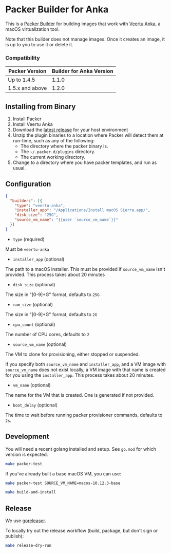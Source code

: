 # Packer Builder for Anka

This is a [Packer Builder] for building images that work with [Veertu Anka], a
macOS virtualization tool.

Note that this builder does not manage images. Once it creates an image, it is up
to you to use it or delete it.

### Compatibility

Packer Version | Builder for Anka Version
--- | ---
Up to 1.4.5 | 1.1.0
1.5.x and above | 1.2.0

## Installing from Binary

1. Install Packer
2. Install Veertu Anka
3. Download the [latest release](https://github.com/veertuinc/packer-builder-veertu-anka/releases) for your host environment
4. Unzip the plugin binaries to a location where Packer will detect them at run-time, such as any of the following:
    * The directory where the packer binary is.
    * The `~/.packer.d/plugins` directory.
    * The current working directory.
5. Change to a directory where you have packer templates, and run as usual.

## Configuration

```json
{
  "builders": [{
    "type": "veertu-anka",
    "installer_app": "/Applications/Install macOS Sierra.app/",
    "disk_size": "25G",
    "source_vm_name": "{{user `source_vm_name`}}"
  }]
}
```

* `type` (required)

Must be `veertu-anka`

* `installer_app` (optional)

The path to a macOS installer. This must be provided if `source_vm_name` isn't
provided. This process takes about 20 minutes

* `disk_size` (optional)

The size in "[0-9]+G" format, defaults to `25G`

* `ram_size` (optional)

The size in "[0-9]+G" format, defaults to `2G`

* `cpu_count` (optional)

The number of CPU cores, defaults to `2`

* `source_vm_name` (optional)

The VM to clone for provisioning, either stopped or suspended.

If you specify both `source_vm_name` and `installer_app`, and a VM image with `source_vm_name`
does not exist locally, a VM image with that name is created for you using the `installer_app`.
This process takes about 20 minutes.

* `vm_name` (optional)

The name for the VM that is created. One is generated if not provided.

* `boot_delay` (optional)

The time to wait before running packer provisioner commands, defaults to `2s`.

## Development

You will need a recent golang installed and setup. See `go.mod` for which version is expected.

```bash
make packer-test
```

If you've already built a base macOS VM, you can use:

```bash
make packer-test SOURCE_VM_NAME=macos-10.12.3-base
```

```bash
make build-and-install
```

## Release

We use [goreleaser](https://goreleaser.com).

To locally try out the release workflow (build, package, but don't sign or publish):

```bash
make release-dry-run
```

[Packer Builder]: https://www.packer.io/docs/extending/custom-builders.html
[Veertu Anka]: https://veertu.com/
